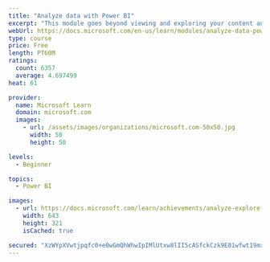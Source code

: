 ```yaml
---
title: "Analyze data with Power BI"
excerpt: "This module goes beyond viewing and exploring your content and explains how to interact with it by working with reports and dashboards to uncover and share new business insights."
webUrl: https://docs.microsoft.com/en-us/learn/modules/analyze-data-power-bi/
type: course
price: Free
length: PT60M
ratings:
  count: 6357
  average: 4.697499
heat: 61

provider:
  name: Microsoft Learn
  domain: microsoft.com
  images:
    - url: /assets/images/organizations/microsoft.com-50x50.jpg
      width: 50
      height: 50

levels:
  - Beginner

topics:
  - Power BI

images:
  - url: https://docs.microsoft.com/learn/achievements/analyze-explore-data-power-bi-social.png
    width: 643
    height: 321
    isCached: true

secured: "XzWYpXVwtjpqfc0+e0wGmQhWhwIpIMlUtxw8lII5cASfckCzk9E01wfwt19mxOc3jtBjbS0rSO8d3fSo8eWIG0VciDYtmtYrhdJJofcZ4VFsur9h5mwoBOGInQ6qPOo4MpUgyWphEDIlIMx+69IxR8j68xeCHbFdz5R5GeDhRS1u6eIIYylke/vwCD4MLpuxJYNKmASW7FAy3W25okspjLjhMGvslAlKT3+Dw/YcPa7PXdLM8yqkBvJA1pSIp0IRUKn7YprBdOB8fJ5rhnMHyiuf34kdleZ5gemjWLzyR0c+yb5hRe3PyhJrPyR4gWkAwfK9q8JB81LPgY97zIm2vs8W1AS4u2T3U9rtvltINl6i2DnzCZvo+g1BwQkqJFfo562Is9alJriqUDElggIzYOV+aQx3IlpwIWJP0OYL614=;zJ40Dc+wbHyB5UQGwg+GbQ=="
---
```


